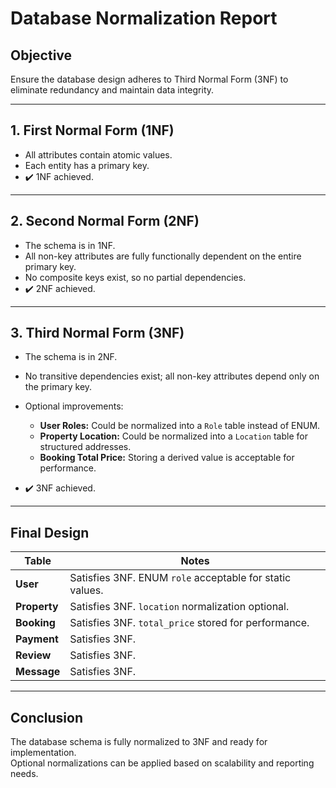 # Database Normalization Report

## Objective

Ensure the database design adheres to Third Normal Form (3NF) to eliminate redundancy and maintain data integrity.

---

## 1. First Normal Form (1NF)

- All attributes contain atomic values.
- Each entity has a primary key.
- ✔️ 1NF achieved.

---

## 2. Second Normal Form (2NF)

- The schema is in 1NF.
- All non-key attributes are fully functionally dependent on the entire primary key.
- No composite keys exist, so no partial dependencies.
- ✔️ 2NF achieved.

---

## 3. Third Normal Form (3NF)

- The schema is in 2NF.
- No transitive dependencies exist; all non-key attributes depend only on the primary key.
- Optional improvements:

  - **User Roles:** Could be normalized into a `Role` table instead of ENUM.
  - **Property Location:** Could be normalized into a `Location` table for structured addresses.
  - **Booking Total Price:** Storing a derived value is acceptable for performance.

- ✔️ 3NF achieved.

---

## Final Design

| Table        | Notes                                                    |
| ------------ | -------------------------------------------------------- |
| **User**     | Satisfies 3NF. ENUM `role` acceptable for static values. |
| **Property** | Satisfies 3NF. `location` normalization optional.        |
| **Booking**  | Satisfies 3NF. `total_price` stored for performance.     |
| **Payment**  | Satisfies 3NF.                                           |
| **Review**   | Satisfies 3NF.                                           |
| **Message**  | Satisfies 3NF.                                           |

---

## Conclusion

The database schema is fully normalized to 3NF and ready for implementation.  
Optional normalizations can be applied based on scalability and reporting needs.
